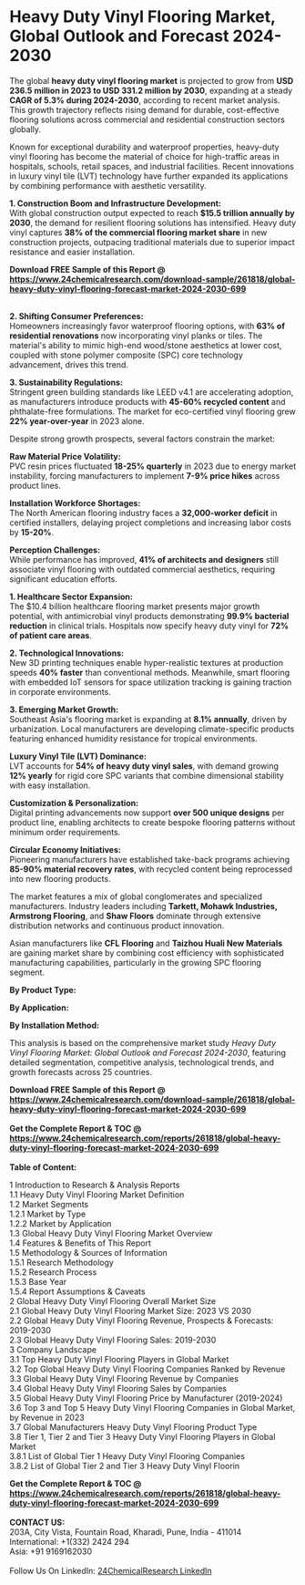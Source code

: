 <h1>Heavy Duty Vinyl Flooring Market, Global Outlook and Forecast 2024-2030</h1><p>The global <strong>heavy duty vinyl flooring market</strong> is projected to grow from <strong>USD 236.5 million in 2023 to USD 331.2 million by 2030</strong>, expanding at a steady <strong>CAGR of 5.3% during 2024-2030</strong>, according to recent market analysis. This growth trajectory reflects rising demand for durable, cost-effective flooring solutions across commercial and residential construction sectors globally.</p><p>Known for exceptional durability and waterproof properties, heavy-duty vinyl flooring has become the material of choice for high-traffic areas in hospitals, schools, retail spaces, and industrial facilities. Recent innovations in luxury vinyl tile (LVT) technology have further expanded its applications by combining performance with aesthetic versatility.</p><p><strong>1. Construction Boom and Infrastructure Development:</strong><br>
With global construction output expected to reach <strong>$15.5 trillion annually by 2030</strong>, the demand for resilient flooring solutions has intensified. Heavy duty vinyl captures <strong>38% of the commercial flooring market share</strong> in new construction projects, outpacing traditional materials due to superior impact resistance and easier installation.</p><div><b>Download FREE Sample of this Report @ 
            <a href="https://www.24chemicalresearch.com/download-sample/261818/global-heavy-duty-vinyl-flooring-forecast-market-2024-2030-699">
            https://www.24chemicalresearch.com/download-sample/261818/global-heavy-duty-vinyl-flooring-forecast-market-2024-2030-699</a></b></div><br><p><strong>2. Shifting Consumer Preferences:</strong><br>
Homeowners increasingly favor waterproof flooring options, with <strong>63% of residential renovations</strong> now incorporating vinyl planks or tiles. The material's ability to mimic high-end wood/stone aesthetics at lower cost, coupled with stone polymer composite (SPC) core technology advancement, drives this trend.</p><p><strong>3. Sustainability Regulations:</strong><br>
Stringent green building standards like LEED v4.1 are accelerating adoption, as manufacturers introduce products with <strong>45-60% recycled content</strong> and phthalate-free formulations. The market for eco-certified vinyl flooring grew <strong>22% year-over-year</strong> in 2023 alone.</p><p>Despite strong growth prospects, several factors constrain the market:</p><p><strong>Raw Material Price Volatility:</strong><br>
	PVC resin prices fluctuated <strong>18-25% quarterly</strong> in 2023 due to energy market instability, forcing manufacturers to implement <strong>7-9% price hikes</strong> across product lines.</p><p><strong>Installation Workforce Shortages:</strong><br>
	The North American flooring industry faces a <strong>32,000-worker deficit</strong> in certified installers, delaying project completions and increasing labor costs by <strong>15-20%</strong>.</p><p><strong>Perception Challenges:</strong><br>
	While performance has improved, <strong>41% of architects and designers</strong> still associate vinyl flooring with outdated commercial aesthetics, requiring significant education efforts.</p><p><strong>1. Healthcare Sector Expansion:</strong><br>
The $10.4 billion healthcare flooring market presents major growth potential, with antimicrobial vinyl products demonstrating <strong>99.9% bacterial reduction</strong> in clinical trials. Hospitals now specify heavy duty vinyl for <strong>72% of patient care areas</strong>.</p><p><strong>2. Technological Innovations:</strong><br>
New 3D printing techniques enable hyper-realistic textures at production speeds <strong>40% faster</strong> than conventional methods. Meanwhile, smart flooring with embedded IoT sensors for space utilization tracking is gaining traction in corporate environments.</p><p><strong>3. Emerging Market Growth:</strong><br>
Southeast Asia's flooring market is expanding at <strong>8.1% annually</strong>, driven by urbanization. Local manufacturers are developing climate-specific products featuring enhanced humidity resistance for tropical environments.</p><p><strong>Luxury Vinyl Tile (LVT) Dominance:</strong><br>
	LVT accounts for <strong>54% of heavy duty vinyl sales</strong>, with demand growing <strong>12% yearly</strong> for rigid core SPC variants that combine dimensional stability with easy installation.</p><p><strong>Customization &amp; Personalization:</strong><br>
	Digital printing advancements now support <strong>over 500 unique designs</strong> per product line, enabling architects to create bespoke flooring patterns without minimum order requirements.</p><p><strong>Circular Economy Initiatives:</strong><br>
	Pioneering manufacturers have established take-back programs achieving <strong>85-90% material recovery rates</strong>, with recycled content being reprocessed into new flooring products.</p><p>The market features a mix of global conglomerates and specialized manufacturers. Industry leaders including <strong>Tarkett, Mohawk Industries, Armstrong Flooring</strong>, and <strong>Shaw Floors</strong> dominate through extensive distribution networks and continuous product innovation.</p><p>Asian manufacturers like <strong>CFL Flooring</strong> and <strong>Taizhou Huali New Materials</strong> are gaining market share by combining cost efficiency with sophisticated manufacturing capabilities, particularly in the growing SPC flooring segment.</p><p><strong>By Product Type:</strong></p><p><strong>By Application:</strong></p><p><strong>By Installation Method:</strong></p><p>This analysis is based on the comprehensive market study <em>Heavy Duty Vinyl Flooring Market: Global Outlook and Forecast 2024-2030</em>, featuring detailed segmentation, competitive analysis, technological trends, and growth forecasts across 25 countries.</p><div><b>Download FREE Sample of this Report @ 
            <a href="https://www.24chemicalresearch.com/download-sample/261818/global-heavy-duty-vinyl-flooring-forecast-market-2024-2030-699">
            https://www.24chemicalresearch.com/download-sample/261818/global-heavy-duty-vinyl-flooring-forecast-market-2024-2030-699</a></b></div><br><div><b>Get the Complete Report & TOC @ 
            <a href="https://www.24chemicalresearch.com/reports/261818/global-heavy-duty-vinyl-flooring-forecast-market-2024-2030-699">
            https://www.24chemicalresearch.com/reports/261818/global-heavy-duty-vinyl-flooring-forecast-market-2024-2030-699</a></b></div><br>
            <b>Table of Content:</b><p>1 Introduction to Research & Analysis Reports<br />
    1.1 Heavy Duty Vinyl Flooring Market Definition<br />
    1.2 Market Segments<br />
        1.2.1 Market by Type<br />
        1.2.2 Market by Application<br />
    1.3 Global Heavy Duty Vinyl Flooring Market Overview<br />
    1.4 Features & Benefits of This Report<br />
    1.5 Methodology & Sources of Information<br />
        1.5.1 Research Methodology<br />
        1.5.2 Research Process<br />
        1.5.3 Base Year<br />
        1.5.4 Report Assumptions & Caveats<br />
2 Global Heavy Duty Vinyl Flooring Overall Market Size<br />
    2.1 Global Heavy Duty Vinyl Flooring Market Size: 2023 VS 2030<br />
    2.2 Global Heavy Duty Vinyl Flooring Revenue, Prospects & Forecasts: 2019-2030<br />
    2.3 Global Heavy Duty Vinyl Flooring Sales: 2019-2030<br />
3 Company Landscape<br />
    3.1 Top Heavy Duty Vinyl Flooring Players in Global Market<br />
    3.2 Top Global Heavy Duty Vinyl Flooring Companies Ranked by Revenue<br />
    3.3 Global Heavy Duty Vinyl Flooring Revenue by Companies<br />
    3.4 Global Heavy Duty Vinyl Flooring Sales by Companies<br />
    3.5 Global Heavy Duty Vinyl Flooring Price by Manufacturer (2019-2024)<br />
    3.6 Top 3 and Top 5 Heavy Duty Vinyl Flooring Companies in Global Market, by Revenue in 2023<br />
    3.7 Global Manufacturers Heavy Duty Vinyl Flooring Product Type<br />
    3.8 Tier 1, Tier 2 and Tier 3 Heavy Duty Vinyl Flooring Players in Global Market<br />
        3.8.1 List of Global Tier 1 Heavy Duty Vinyl Flooring Companies<br />
        3.8.2 List of Global Tier 2 and Tier 3 Heavy Duty Vinyl Floorin</p><div><b>Get the Complete Report & TOC @ 
            <a href="https://www.24chemicalresearch.com/reports/261818/global-heavy-duty-vinyl-flooring-forecast-market-2024-2030-699">
            https://www.24chemicalresearch.com/reports/261818/global-heavy-duty-vinyl-flooring-forecast-market-2024-2030-699</a></b></div><br><b>CONTACT US:</b><br>
            203A, City Vista, Fountain Road, Kharadi, Pune, India - 411014<br>
            International: +1(332) 2424 294<br>
            Asia: +91 9169162030 <br><br>
            Follow Us On LinkedIn: <a href="https://www.linkedin.com/company/24chemicalresearch/">24ChemicalResearch LinkedIn</a>
